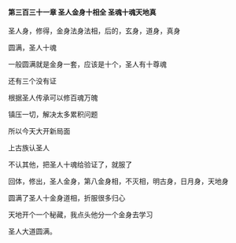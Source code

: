 #### 第三百三十一章 圣人金身十相全 圣魂十魂天地真

圣人身，修得，金身法身法相，后的，玄身，道身，真身

圆满，圣人十魂

一般圆满就是金身一套，应该是十个，圣人有十尊魂

还有三个没有证

根据圣人传承可以修百魂万魄

镇压一切，解决太多累积问题

所以今天大开新局面

上古族认圣人

不认其他，把圣人十魂给验证了，就服了

回体，修出，圣人金身，第八金身相，不灭相，明古身，日月身，天地身

圆满了圣人十金身道相，折服很多归心

天地开个一个秘藏，我点头他分一个金身去学习

圣人大道圆满。

